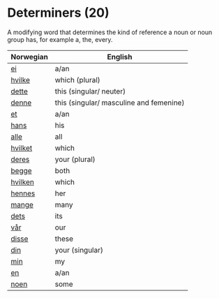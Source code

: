 # Determiners (20)

A modifying word that determines the kind of reference a noun or noun group has, for example a, the, every.

| Norwegian | English |
| --- | --- |
| [ei](https://www.ordnett.no/search?language=no&phrase=ei) | a/an | f |
| [hvilke](https://www.ordnett.no/search?language=no&phrase=hvilke) | which (plural) |  |
| [dette](https://www.ordnett.no/search?language=no&phrase=dette) | this (singular/ neuter) |  |
| [denne](https://www.ordnett.no/search?language=no&phrase=denne) | this (singular/ masculine and femenine) |  |
| [et](https://www.ordnett.no/search?language=no&phrase=et) | a/an | i |
| [hans](https://www.ordnett.no/search?language=no&phrase=hans) | his | m |
| [alle](https://www.ordnett.no/search?language=no&phrase=alle) | all |  |
| [hvilket](https://www.ordnett.no/search?language=no&phrase=hvilket) | which | i |
| [deres](https://www.ordnett.no/search?language=no&phrase=deres) | your (plural) |  |
| [begge](https://www.ordnett.no/search?language=no&phrase=begge) | both |  |
| [hvilken](https://www.ordnett.no/search?language=no&phrase=hvilken) | which | m |
| [hennes](https://www.ordnett.no/search?language=no&phrase=hennes) | her | f |
| [mange](https://www.ordnett.no/search?language=no&phrase=mange) | many |  |
| [dets](https://www.ordnett.no/search?language=no&phrase=dets) | its | i |
| [vår](https://www.ordnett.no/search?language=no&phrase=vår) | our |  |
| [disse](https://www.ordnett.no/search?language=no&phrase=disse) | these |  |
| [din](https://www.ordnett.no/search?language=no&phrase=din) | your (singular) |  |
| [min](https://www.ordnett.no/search?language=no&phrase=min) | my |  |
| [en](https://www.ordnett.no/search?language=no&phrase=en) | a/an | m |
| [noen](https://www.ordnett.no/search?language=no&phrase=noen) | some |  |

